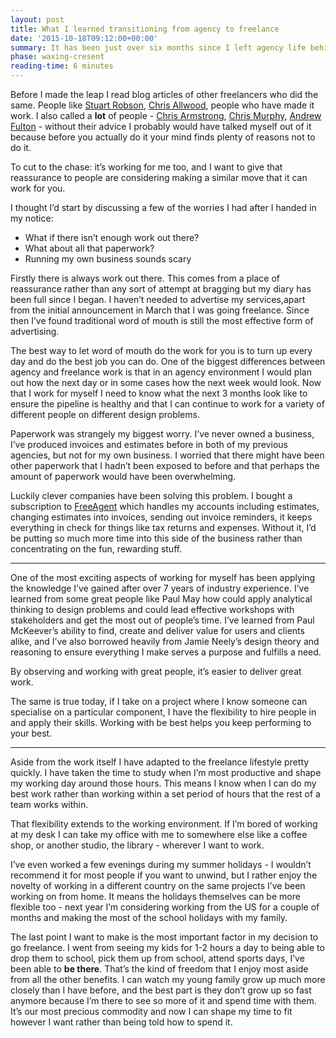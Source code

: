 ```yaml
---
layout: post
title: What I learned transitioning from agency to freelance
date: '2015-10-18T09:12:00+00:00'
summary: It has been just over six months since I left agency life behind and started a new chapter in my career as a freelance designer.  Now is the perfect time to stop and reflect on what the last six months have been like and share my journey.
phase: waxing-cresent
reading-time: 6 minutes
---
```


Before I made the leap I read blog articles of other freelancers who did the same. People like [Stuart Robson](http://www.alwaystwisted.com/), [Chris Allwood](http://cdja.co.uk/), people who have made it work. I also called a **lot** of people - [Chris Armstrong](http://chris-armstrong.com/), [Chris Murphy](http://www.christophermurphy.org/), [Andrew Fulton](https://theturf.io/) - without their advice I probably would have talked myself out of it because before you actually do it your mind finds plenty of reasons not to do it.

To cut to the chase: it’s working for me too, and I want to give that reassurance to people are considering making a similar move that it can work for you.

I thought I’d start by discussing a few of the worries I had after I handed in my notice:

- What if there isn’t enough work out there?
- What about all that paperwork?
- Running my own business sounds scary

Firstly there is always work out there. This comes from a place of reassurance rather than any sort of attempt at bragging but my diary has been full since I began. I haven’t needed to advertise my services,apart from the initial announcement in March that I was going freelance. Since then I’ve found traditional word of mouth is still the most effective form of advertising.

The best way to let word of mouth do the work for you is to turn up every day and do the best job you can do. One of the biggest differences between agency and freelance work is that in an agency environment I would plan out how the next day or in some cases how the next week would look. Now that I work for myself I need to know what the next 3 months look like to ensure the pipeline is healthy and that I can continue to work for a variety of different people on different design problems.

Paperwork was strangely my biggest worry. I’ve never owned a business, I’ve produced invoices and estimates before in both of my previous agencies, but not for my own business. I worried that there might have been other paperwork that I hadn’t been exposed to before and that perhaps the amount of paperwork would have been overwhelming.

Luckily clever companies have been solving this problem. I bought a subscription to [FreeAgent](http://fre.ag/44l7su5c) which handles my accounts including estimates, changing estimates into invoices, sending out invoice reminders, it keeps everything in check for things like tax returns and expenses. Without it, I’d be putting so much more time into this side of the business rather than concentrating on the fun, rewarding stuff.

<hr>

One of the most exciting aspects of working for myself has been applying the knowledge I’ve gained after over 7 years of industry experience. I’ve learned from some great people like Paul May how could apply analytical thinking to design problems and could lead effective workshops with stakeholders and get the most out of people’s time. I’ve learned from Paul McKeever’s ability to find, create and deliver value for users and clients alike, and I’ve also borrowed heavily from Jamie Neely’s design theory and reasoning to ensure everything I make serves a purpose and fulfills a need.

By observing and working with great people, it’s easier to deliver great work.

The same is true today, if I take on a project where I know someone can specialise on a particular component, I have the flexibility to hire people in and apply their skills. Working with be best helps you keep performing to your best.

<hr>

Aside from the work itself I have adapted to the freelance lifestyle pretty quickly. I have taken the time to study when I’m most productive and shape my working day around those hours. This means I know when I can do my best work rather than working within a set period of hours that the rest of a team works within.

That flexibility extends to the working environment. If I’m bored of working at my desk I can take my office with me to somewhere else like a coffee shop, or another studio, the library - wherever I want to work.

I’ve even worked a few evenings during my summer holidays - I wouldn’t recommend it for most people if you want to unwind, but I rather enjoy the novelty of working in a different country on the same projects I’ve been working on from home. It means the holidays themselves can be more flexible too - next year I’m considering working from the US for a couple of months and making the most of the school holidays with my family.

The last point I want to make is the most important factor in my decision to go freelance. I went from seeing my kids for 1-2 hours a day to being able to drop them to school, pick them up from school, attend sports days, I’ve been able to **be there**. That’s the kind of freedom that I enjoy most aside from all the other benefits. I can watch my young family grow up much more closely than I have before, and the best part is they don’t grow up so fast anymore because I’m there to see so more of it and spend time with them. It’s our most precious commodity and now I can shape my time to fit however I want rather than being told how to spend it.
